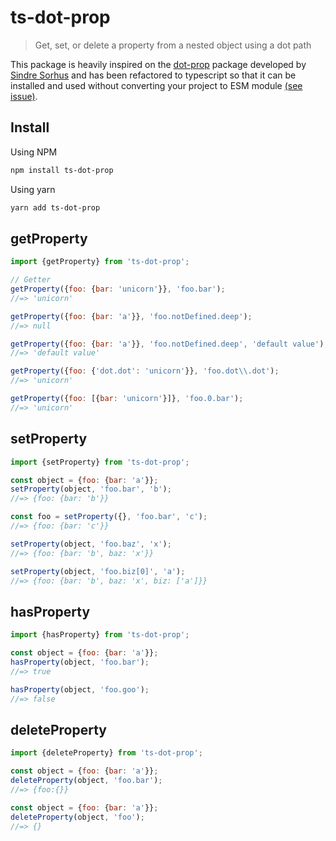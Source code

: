 # ts-dot-prop

> Get, set, or delete a property from a nested object using a dot path

This package is heavily inspired on the [dot-prop](https://github.com/sindresorhus/dot-prop) package developed by [Sindre Sorhus](https://github.com/sindresorhus) and has been refactored to typescript so that it can be installed and used without converting your project to ESM module [(see issue)](https://github.com/sindresorhus/dot-prop/issues/97).

## Install
Using NPM
```sh
npm install ts-dot-prop
```

Using yarn
```sh
yarn add ts-dot-prop
```

## getProperty

```js
import {getProperty} from 'ts-dot-prop';

// Getter
getProperty({foo: {bar: 'unicorn'}}, 'foo.bar');
//=> 'unicorn'

getProperty({foo: {bar: 'a'}}, 'foo.notDefined.deep');
//=> null

getProperty({foo: {bar: 'a'}}, 'foo.notDefined.deep', 'default value');
//=> 'default value'

getProperty({foo: {'dot.dot': 'unicorn'}}, 'foo.dot\\.dot');
//=> 'unicorn'

getProperty({foo: [{bar: 'unicorn'}]}, 'foo.0.bar');
//=> 'unicorn'

```

## setProperty

```js
import {setProperty} from 'ts-dot-prop';

const object = {foo: {bar: 'a'}};
setProperty(object, 'foo.bar', 'b');
//=> {foo: {bar: 'b'}}

const foo = setProperty({}, 'foo.bar', 'c');
//=> {foo: {bar: 'c'}}

setProperty(object, 'foo.baz', 'x');
//=> {foo: {bar: 'b', baz: 'x'}}

setProperty(object, 'foo.biz[0]', 'a');
//=> {foo: {bar: 'b', baz: 'x', biz: ['a']}}

```

## hasProperty

```js
import {hasProperty} from 'ts-dot-prop';

const object = {foo: {bar: 'a'}};
hasProperty(object, 'foo.bar');
//=> true

hasProperty(object, 'foo.goo');
//=> false

```

## deleteProperty

```js
import {deleteProperty} from 'ts-dot-prop';

const object = {foo: {bar: 'a'}};
deleteProperty(object, 'foo.bar');
//=> {foo:{}}

const object = {foo: {bar: 'a'}};
deleteProperty(object, 'foo');
//=> {}

```
